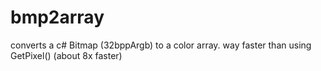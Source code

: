 # bmp2array

converts a c# Bitmap (32bppArgb) to a color array. way faster than using GetPixel() (about 8x faster)
